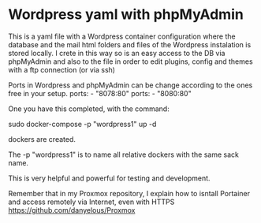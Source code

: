 # Wordpress yaml with phpMyAdmin

This is a yaml file with a Wordpress container configuration where the database and the mail html folders and files of the Wordpress instalation is stored locally.
I crete in this way so is an easy access to the DB via phpMyAdmin and also to the file in order to edit plugins, config and themes with a ftp connection (or via ssh)

Ports in Wordpress and phpMyAdmin can be change according to the ones free in your setup.
    ports:
        - "8078:80"
    ports:
        - "8080:80" 

One you have this completed, with the command:

  sudo docker-compose -p "wordpress1" up -d

dockers are created.

The -p "wordpress1" is to name all relative dockers with the same sack name.

This is very helpful and powerful for testing and development.

Remember that in my Proxmox repository, I explain how to isntall Portainer and access remotely via Internet, even with HTTPS
https://github.com/danyelous/Proxmox
